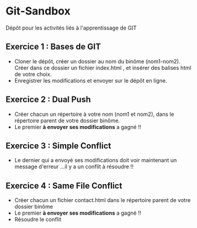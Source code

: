 # Git-Sandbox
Dépôt pour les activités liés à l'apprentissage de GIT

## Exercice 1 : Bases de GIT
- Cloner le dépôt, créer un dossier au nom du binôme (nom1-nom2). Créer dans ce dossier un fichier index.html , et insérer des balises html de votre choix. <br/> 
- Enregistrer les modifications et envoyer sur le dépôt en ligne.

## Exercice 2 : Dual Push
- Créer chacun un répertoire à votre nom (nom1 et nom2), dans le répertoire parent de votre dossier binôme. <br/>
- Le premier <strong>à envoyer ses modifications</strong> a gagné !!

## Exercice 3 : Simple Conflict
- Le dernier qui a envoyé ses modifications doit voir maintenant un message d'erreur ...il y a un conflit à résoudre !!<br/>

## Exercice 4 : Same File Conflict
 - Créer chacun un fichier contact.html dans le répertoire parent de votre dossier binôme 
 - Le premier <strong>à envoyer ses modifications</strong> a gagné !!
 - Résoudre le conflit



